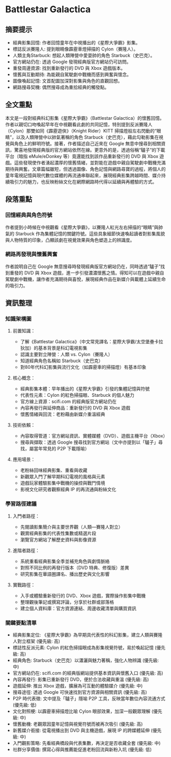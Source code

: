 # Battlestar Galactica

## 摘要提示
- 經典影集回憶: 作者回憶童年在中視播出的《星際大爭霸》影集。
- 標誌反派賽隆人: 提到眼睛像霹靂車燈掃描的 Cylon（賽隆人）。
- 人類主角Starbuck: 想起人類陣營中愛耍帥的角色 Starbuck（史巴克）。
- 官方網站仍在: 透過 Google 發現經典版官方網站仍可訪問。
- 重發周邊資源: 找到重新發行的 DVD 與 Xbox 遊戲版本。
- 懷舊與互動期待: 為能親自駕駛劇中戰機而感到興奮與懷念。
- 圖像喚起記憶: 文首配圖加深對影集與角色的直觀回想。
- 網路搜尋契機: 偶然搜尋成為重拾經典的觸發點。

## 全文重點
本文是一段對經典科幻影集《星際大爭霸》（Battlestar Galactica）的懷舊回憶。作者以親切口吻喚起早年在中視觀看此劇的共同記憶，特別提到反派賽隆人（Cylon）那雙如同《霹靂遊俠》（Knight Rider）KITT 掃描燈般左右閃動的“眼睛”，以及人類陣營中以帥氣著稱的角色 Starbuck（史巴克），藉此勾勒影集在視覺與角色上的鮮明符號。接著，作者描述自己近來在 Google 無意中搜尋到相關資訊，驚喜地發現經典版的官方網站依然在線。更意外的是，透過俗稱“驢子”的下載平台（暗指 eMule/eDonkey 等）竟還能找到該作品重新發行的 DVD 與 Xbox 遊戲。這些發現使作者湧起濃厚的懷舊情緒，並對能在遊戲中親自駕駛劇中戰機充滿期待與興奮。文章篇幅雖短，但透過圖像、角色記憶與網路尋寶的過程，將個人的童年電視記憶與現代數位媒體的再流通串聯起來，展現經典影集跨越時間、媒介持續吸引力的魅力，也反映粉絲文化在網際網路時代得以延續與再體驗的方式。

## 段落重點
### 回憶經典與角色符號
作者提到小時候在中視觀看《星際大爭霸》，以賽隆人紅光左右掃描的“眼睛”與帥氣的 Starbuck 作為集體記憶的關鍵符號。這些具象細節快速喚起讀者對影集風貌與人物特質的印象，凸顯該劇在視覺效果與角色塑造上的辨識度。

### 網路再發現與懷舊興奮
作者說明自己在 Google 無意搜尋時發現經典版官方網站仍在，同時透過“驢子”找到重發的 DVD 與 Xbox 遊戲，進一步引發濃濃懷舊之情。得知可以在遊戲中親自駕駛劇中戰機，讓作者充滿期待與喜悅，展現經典作品在新媒介與載體上延續生命的吸引力。

## 資訊整理

### 知識架構圖
1. 前置知識：
   - 了解《Battlestar Galactica》（中文常見譯名：星際大爭霸/太空堡壘卡拉狄加）的基本背景是科幻電視影集
   - 認識主要對立陣營：人類 vs. Cylon（賽隆人）
   - 知道經典角色名稱如 Starbuck（史巴克）
   - 對80年代科幻影集與流行文化（如霹靂車的掃描燈）有基本印象

2. 核心概念：
   - 經典影集本體：早年播出的《星際大爭霸》引發的集體記憶與符號
   - 代表性元素：Cylon 的紅色掃描眼、Starbuck 的個人魅力
   - 官方線上資源：scifi.com 的經典版官方網站仍在
   - 內容再發行與延伸商品：重新發行的 DVD 與 Xbox 遊戲
   - 懷舊情緒與回流：老粉藉由新媒介重溫經典

3. 技術依賴：
   - 內容取得管道：官方網站資訊、實體媒體（DVD）、遊戲主機平台（Xbox）
   - 搜尋與擷取：透過 Google 搜尋找到官方網站（文中亦提到以「驢子」尋找，屬當年常見的 P2P 下載隱喻）

4. 應用場景：
   - 老粉絲回味經典影集、重看與收藏
   - 新觀眾入門了解早期科幻電視的風格與元素
   - 遊戲玩家體驗影集中戰機的操控與戰鬥情境
   - 影視文化研究者觀察經典 IP 的再流通與粉絲文化

### 學習路徑建議
1. 入門者路徑：
   - 先閱讀影集簡介與主要世界觀（人類—賽隆人對立）
   - 觀賞經典影集的代表性集數或精選片段
   - 瀏覽官方網站了解歷史資料與影像資源

2. 進階者路徑：
   - 系統重看經典影集全季並補充角色與劇情脈絡
   - 對照不同比例的再發行版本（DVD 特典、修復版）差異
   - 研究影集在華語圈譯名、播出歷史與文化影響

3. 實戰路徑：
   - 入手或體驗重新發行的 DVD、Xbox 遊戲，實際操作影集中戰機
   - 整理觀後筆記或撰寫評論，分享於社群或部落格
   - 建立個人資料庫：官方資源連結、周邊收藏清單與購買資訊

### 關鍵要點清單
- 經典影集定位: 《星際大爭霸》為早期具代表性的科幻影集，建立人類與賽隆人對立框架 (優先級: 高)
- 標誌性反派元素: Cylon 的紅色掃描眼成為影集視覺符號，易於喚起記憶 (優先級: 高)
- 經典角色: Starbuck（史巴克）以瀟灑與魅力著稱，強化人物辨識 (優先級: 中)
- 官方網站仍在: scifi.com 的經典版網站提供基本資訊與懷舊入口 (優先級: 高)
- 內容再發行: 影集已重新發行 DVD，便於合法收藏與重溫 (優先級: 高)
- 遊戲延伸: 推出 Xbox 遊戲，擴展為可互動的體驗媒介 (優先級: 中)
- 搜尋途徑: 透過 Google 可快速找到官方資源與相關資訊 (優先級: 高)
- P2P 時代表徵: 文中提及「驢子」隱喻 P2P 工具，反映當年數位內容流通方式 (優先級: 低)
- 文化對照梗: 以霹靂車掃描燈比喻 Cylon 眼部效果，加深一般觀眾理解 (優先級: 中)
- 懷舊動機: 老觀眾因童年記憶與視覺符號而被再次吸引 (優先級: 高)
- 新舊媒介銜接: 從電視播出到 DVD 與主機遊戲，展現 IP 的跨媒體延伸 (優先級: 中)
- 入門觀影策略: 先看經典橋段與代表集數，再決定是否收藏全套 (優先級: 中)
- 社群分享價值: 撰寫心得與推薦能促進老粉回流與新粉入坑 (優先級: 低)